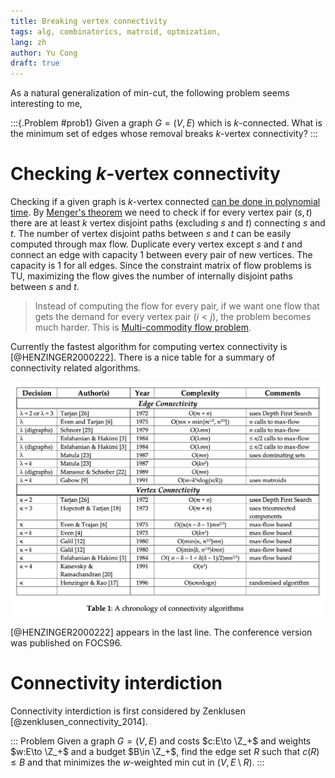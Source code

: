 ```yaml
---
title: Breaking vertex connectivity
tags: alg, combinatorics, matroid, optmization, 
lang: zh
author: Yu Cong
draft: true
---
```


As a natural generalization of min-cut, the following problem seems interesting to me,

:::{.Problem #prob1}
Given a graph $G=(V,E)$ which is $k$-connected. What is the minimum set of edges whose removal breaks $k$-vertex connectivity?
:::

# Checking $k$-vertex connectivity

Checking if a given graph is $k$-vertex connected [can be done in polynomial time](https://en.wikipedia.org/wiki/K-vertex-connected_graph#Computational_complexity).
By [Menger's theorem](https://en.wikipedia.org/wiki/Menger%27s_theorem) we need to check if for every vertex pair $(s,t)$ there are at least $k$ vertex disjoint paths (excluding $s$ and $t$) connecting $s$ and $t$. The number of vertex disjoint paths between $s$ and $t$ can be easily computed through max flow. Duplicate every vertex except $s$ and $t$ and connect an edge with capacity 1 between every pair of new vertices. The capacity is 1 for all edges. Since the constraint matrix of flow problems is TU, maximizing the flow gives the number of internally disjoint paths between $s$ and $t$.

> Instead of computing the flow for every pair, if we want one flow that gets the demand for every vertex pair $(i<j)$, the problem becomes much harder. This is [Multi-commodity flow problem](https://en.wikipedia.org/wiki/Multi-commodity_flow_problem).

Currently the fastest algorithm for computing vertex connectivity is [@HENZINGER2000222].
There is a nice table for a summary of connectivity related algorithms.

![image courtesy of Abdol–Hossein Esfahanian. [link](http://www.cse.msu.edu/~esfahani/book_chapter/Graph_connectivity_chapter.pdf)](/images/vertex_connectivity_cut/table.png)

[@HENZINGER2000222] appears in the last line. The conference version was published on FOCS96.

# Connectivity interdiction

Connectivity interdiction is first considered by Zenklusen [@zenklusen_connectivity_2014]. 

::: Problem
Given a graph $G=(V,E)$ and costs $c:E\to \Z_+$ and weights $w:E\to \Z_+$ and a budget $B\in \Z_+$, find the edge set $R$ such that $c(R)\leq B$ and that minimizes the $w$-weighted min cut in $(V,E\setminus R)$.
:::